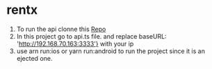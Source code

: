 # rentx

1. To run the api clonne this [Repo](https://link-url-here.org)
2. In this project go to api.ts file. and replace baseURL: 'http://192.168.70.163:3333'} with your ip
3. use arn run:ios or yarn run:android to run the project since it is an ejected one.
